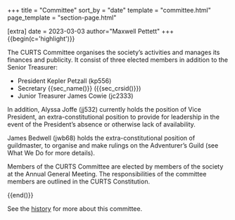 +++
title = "Committee"
sort_by = "date"
template = "committee.html"
page_template = "section-page.html"

[extra]
date = 2023-03-03
author="Maxwell Pettett"
+++
{{begin(c='highlight')}}

The CURTS Committee organises the society’s activities and manages its finances and publicity. It consist of three elected members in addition to the Senior Treasurer:

<!-- Edit the current committee in `config.toml` -->

- President Kepler Petzall (kp556)
- Secretary {{sec_name()}} ({{sec_crsid()}})
- Junior Treasurer James Cowie (jc2333)

In addition, Alyssa Joffe (jj532) currently holds the position of Vice President, an extra-constitutional position to provide for leadership in the event of the President’s absence or otherwise lack of availability.

James Bedwell (jwb68) holds the extra-constitutional position of guildmaster, to organise and make rulings on the Adventurer’s Guild (see What We Do for more details).

Members of the CURTS Committee are elected by members of the society at the Annual General Meeting. The responsibilities of the committee members are outlined in the CURTS Constitution.

{{end()}}

See the [history](/history/) for more about this committee.
